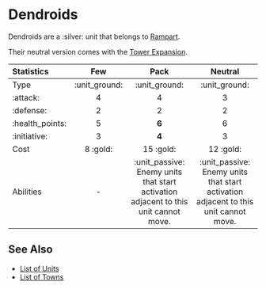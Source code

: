 # Dendroids

Dendroids are a :silver: unit that belongs to [Rampart](../towns/rampart.md).

Their neutral version comes with the [Tower Expansion](../content.md).


| Statistics | Few | Pack | Neutral |
| :--- | :---: | :---: | :---: |
| Type | :unit_ground: | :unit_ground: | :unit_ground: |
| :attack: | 4 | 4 | 3 |
| :defense: | 2 | 2 | 2 |
| :health_points: | 5 | **6** | 6 |
| :initiative: | 3 | **4** | 3 |
| Cost | 8 :gold: | 15 :gold: | 12 :gold: |
| Abilities | - | :unit_passive: Enemy units that start activation adjacent to this unit cannot move. | :unit_passive: Enemy units that start activation adjacent to this unit cannot move. |


## See Also

- [List of Units](../units.md)
- [List of Towns](../towns.md)
